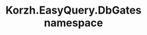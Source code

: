 ---
title: Korzh.EasyQuery.DbGates namespace
slug: api-reference/korzh-easyquery-npgsqlgate/korzh-easyquery-dbgates-namespace/__section
---
